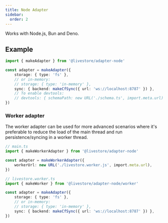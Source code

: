 ```yaml
---
title: Node Adapter
sidebar:
  order: 2
---
```


Works with Node.js, Bun and Deno.

## Example

```ts
import { makeAdapter } from '@livestore/adapter-node'

const adapter = makeAdapter({
	storage: { type: 'fs' },
	// or in-memory:
	// storage: { type: 'in-memory' },
	sync: { backend: makeCfSync({ url: 'ws://localhost:8787' }) },
	// To enable devtools:
	// devtools: { schemaPath: new URL('./schema.ts', import.meta.url) },
})
```

### Worker adapter

The worker adapter can be used for more advanced scenarios where it's preferable to reduce the load of the main thread and run persistence/syncing in a worker thread.

```ts
// main.ts
import { makeWorkerAdapter } from '@livestore/adapter-node'

const adapter = makeWorkerAdapter({
	workerUrl: new URL('./livestore.worker.js', import.meta.url),
})

// livestore.worker.ts
import { makeWorker } from '@livestore/adapter-node/worker'

const adapter = makeAdapter({
	storage: { type: 'fs' },
	// or in-memory:
	// storage: { type: 'in-memory' },
	sync: { backend: makeCfSync({ url: 'ws://localhost:8787' }) },
})
```
